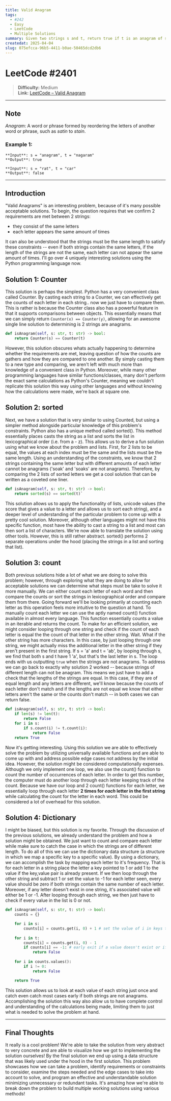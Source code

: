 ```yaml
---
title: Valid Anagram
tags:
  - #242
  - Easy
  - LeetCode
  - Multiple Solutions
summary: Given two strings s and t, return true if t is an anagram of s, and false otherwise.
createdat: 2025-04-04
slug: 075efcca-96b5-4411-b0ae-50465dcd2db6
---
```


# LeetCode #2401

> **Difficulty:** Medium\
> **Link:** [LeetCode – Valid Anagram](https://leetcode.com/problems/valid-anagram/)

---

## Note

_Anagram_: A word or phrase formed by reordering the letters of another word or phrase, such as _satin_ to _stain_.

### Example 1:

```
**Input**: s = "anagram", t = "nagaram"
**Output**: true
```

```
**Input**: s = "rat", t = "car"
**Output**: false
```

---

## Introduction

"Valid Anagrams" is an interesting problem, because of it's many possible acceptable solutions. To begin, the question requires that we confirm 2 requirements are met between 2 strings:

- they consist of the same letters
- each letter appears the same amount of times

It can also be understood that the strings must be the same length to satisfy these constraints -- even if both strings contain the same letters, if the length of the strings are not the same, each letter can not appear the same amount of times. I'll go over 4 uniquely interesting solutions using the Python programming language now.

## Solution 1: Counter

This solution is perhaps the simplest. Python has a very convenient class called Counter. By casting each string to a Counter, we can effectively get the counts of each letter in each string.. now we just have to compare them. This is rather is because the Counter class also has a powerful feature in that it supports comparisons between objects. This essentially means that we can simply return `Counter(x) == Counter(y)`, allowing for an awesome single line solution to determining is 2 strings are anagrams.

```python
def isAnagram(self, s: str, t: str) -> bool:
    return Counter(s) == Counter(t)
```

However, this solution obscures whats actually happening to determine whether the requirements are met, leaving question of how the counts are gathers and how they are compared to one another. By simply casting them to a new type and comparing, we aren't left with much more than knowledge of a convenient class in Python. Moreover, while many other programming languages have similar functions/classes, many don't perform the exact same calculations as Python's Counter, meaning we couldn't replicate this solution this way using other languages and without knowing how the calculations were made, we're back at square one.

## Solution 2: sorted

Next, we have a solution that is very similar to using Counted, but using a simpler method alongside particular knowledge of this problem's constraints. Python also has a unique method called sorted(). This method essentially places casts the string as a list and sorts the list in lexicographical order (i.e. from a - z). This allows us to derive a fun solution using what we know about the problem and lists. First, for 2 lists to be equal, the values at each index must be the same and the lists must be the same length. Using an understanding of the constraints, we know that 2 strings containing the same letter but with different amounts of each letter cannot be anagrams ('soak' and 'soaks' are not anagrams). Therefore, by comparing the 2 lists of sorted letters we get a cool solution that can be written as a coveted one liner.

```python
def isAnagram(self, s: str, t: str) -> bool:
    return sorted(s) == sorted(t)`
```

This solution allows us to apply the functionality of lists, unicode values (the score that gives a value to a letter and allows us to sort each string), and a deeper level of understanding of the particular problem to come up with a pretty cool solution. Moreover, although other languages might not have this specific function, most have the ability to cast a string to a list and most can then sort a list of characters. We're now able to translate the solution using other tools. However, this is still rather abstract. sorted() performs 2 separate operations under the hood (placing the strings in a list and sorting that list).

## Solution 3: count

Both previous solutions hide a lot of what we are doing to solve this problem; however, through exploring what they are doing to allow for acceptable solutions we can determine what steps must be take to solve it more manually. We can either count each letter of each word and then compare the counts or sort the strings in lexicographical order and compare them from there. Going forward we'll be looking primarily at counting each letter as this operation feels more intuitive to the question at hand. To manually count each letter we can use the aptly named count() function available in almost every language. This function essentially counts a value in an iterable and returns the count. To make for an efficient solution, we might consider looping through one string and check if the count of each letter is equal the the count of that letter in the other string. Wait. What if the other string has more characters. In this case, by just looping through one string, we might actually miss the additional letter in the other string if they aren't present in the first string. If s = 'a' and t = 'ab', by looping through s, we find that both s and t have 1 'a', but that's the last letter in s. The loop ends with us outputting `true` when the strings are not anagrams. To address we can go back to exactly why solution 2 worked -- because strings of different length can not be anagram. This means we just have to add a check that the lengths of the strings are equal. In this case, if they are of equal length and any letters are different, we'll know because the counts of each letter don't match and if the lengths are not equal we know that either letters aren't the same or the counts don't match -- in both cases we can return false.

```python
def isAnagram(self, s: str, t: str) -> bool:
    if len(s) != len(t):
        return False
    for i in s:
        if s.count(i) != t.count(i):
            return False
    return True
```

Now it's getting interesting. Using this solution we are able to effectively solve the problem by utilizing universally available functions and are able to come up with and address possible edge cases not address by the initial idea. However, the solution might be considered computationally expenses. Although we only implement one loop, we also use the count() function to count the number of occurrences of each letter. In order to get this number, the computer must do another loop through each letter keeping track of the count. Because we have our loop and 2 count() functions for each letter, we essentially loop through each letter **2 times for _each_ letter in the first string** while calculating the count for the letter in each word. This could be considered a lot of overhead for this solution.

## Solution 4: Dictionary

I might be biased, but this solution is my favorite. Through the discussion of the previous solutions, we already understand the problem and how a solution might be obtained. We just want to count and compare each letter while make sure to catch the case in which the strings are of different length. To do all of this we can use the dictionary data structure (a structure in which we map a specific key to a specific value). By using a dictionary, we can accomplish the task by mapping each letter to it's frequency. That is for each letter in a string place the letter a key pointed to 1 or add 1 to the value if the key,value pair is already present. If we then loop through the other string and subtract 1 or set the value to -1 for each letter seen, every value should be zero if both strings contain the same number of each letter. Moreover, if any letter doesn't exist in one string, it's associated value will either be 1 or -1. After looping through each string, we then just have to check if every value in the list is 0 or not.

```python
def isAnagram(self, s: str, t: str) -> bool:
    counts = {}

    for i in s:
        counts[i] = counts.get(i, 0) + 1 # set the value of i in keys to i + 1 or 0 + 1 if i isn't present
    
    for i in t:
        counts[i] = counts.get(i, 0) - 1
        if counts[i] == -1: # early exit if a value doesn't exist or if a letter has appear more times than in s
            return False
    
    for i in counts.values():
        if i != 0:
            return False

    return True
```

This solution allows us to look at each value of each string just once and catch even catch most cases early if both strings are not anagrams. Accomplishing the solution this way also allow us to have complete control and understanding of the calculations being made, limiting them to just what is needed to solve the problem at hand.

---

## Final Thoughts

It really is a cool problem! We're able to take the solution from very abstract to very concrete and are able to visualize how we got to implementing the solution ourselves! By the final solution we end up using a data structure that was likely used under the hood in the first solution. This problem showcases how we can take a problem, identify requirements or constraints to consider, examine the steps needed and the edge cases to take into account to solve, and program an effective and understandable solution minimizing unnecessary or redundant tasks. It's amazing how we're able to break down the problem to build multiple working solutions using various methods!

